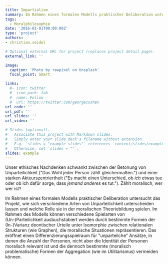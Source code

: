```yaml
---
title: Impartialism 
summary: Im Rahmen eines formalen Modells praktischer Deliberation untersucht das Projekt, wie sich verschiedene Arten von Unparteilichkeit unterscheiden lassen und welche Rolle sie in der moralischen Theoriebildung spielen.
tags:
  - Moralphilosophie
date: '2016-01-01T00:00:00Z'
type: 'project'
authors:
- christian.seidel

# Optional external URL for project (replaces project detail page).
external_link: ''

image:
  caption: 'Photo by rawpixel on Unsplash'
  focal_point: Smart

links:
  #- icon: twitter
  #  icon_pack: fab
  #  name: Follow
  #  url: https://twitter.com/georgecushen
url_code: ''
url_pdf: ''
url_slides: ''
url_video: ''

# Slides (optional).
#   Associate this project with Markdown slides.
#   Simply enter your slide deck's filename without extension.
#   E.g. `slides = "example-slides"` references `content/slides/example-slides.md`.
#   Otherwise, set `slides = ""`.
slides: example
---
```


Unser ethisches Nachdenken schwankt zwischen der Betonung von Unparteilichkeit ("Das Wohl jeder Person zählt gleichermaßen.") und einer starken Akteurszentriertheit ("Es macht einen Unterschied, ob *ich* etwas tue oder ob ich dafür sorge, dass *jemand anderes* es tut."). Zählt moralisch, wer wer ist? 

Im Rahmen eines formalen Modells praktischer Deliberation untersucht das Projekt, wie sich verschiedene Arten von Unparteilichkeit unterscheiden lassen und welche Rolle sie in der moralischen Theoriebildung spielen. Im Rahmen des Modells können verschiedene Spielarten von (Un-)Parteilichkeit ausbuchstabiert werden durch bestimmte Formen der (In-)Varianz deontischer Urteile unter Isomorphie zwischen relationalen Strukturen (wie Graphen), die moralische Situationen repräsentieren. Das eröffnet einen Differenzierungsspielraum für   "unparteilche" Ansätze, in denen die Anzahl der Personen, nicht aber die Identität der Personen moralisch relevant ist und die dennoch bestimmte (moralisch problematische) Formen der Aggregation (wie im Utilitarismus) vermeiden können.